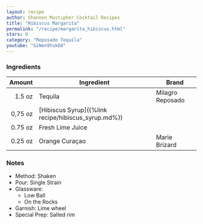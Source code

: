 ```yaml
---
layout: recipe
author: Shannon Mustipher Cocktail Recipes
title: "Hibiscus Margarita"
permalink: "/recipe/margarita_hibiscus.html"
stars: 0
category: "Reposado Tequila"
youtube: "GiNen9YukD8"
---
```


### Ingredients

| Amount  | Ingredient               | Brand                 |
| ------: | ---------------------------------------------------------- | ---------------- |
|  1.5 oz | Tequila                                                    | Milagro Reposado |
| 0,75 oz | [Hibiscus Syrup]({%link recipe/hibiscus_syrup.md%}) |
| 0.75 oz | Fresh Lime Juice                                           |
| 0.25 oz | Orange Curaçao                                             | Marie Brizard    |

### Notes

- Method: Shaken
- Pour: Single Strain
- Glassware: 
    - Low Ball
    - On the Rocks
- Garnish: Lime wheel
- Special Prep: Salted rim

